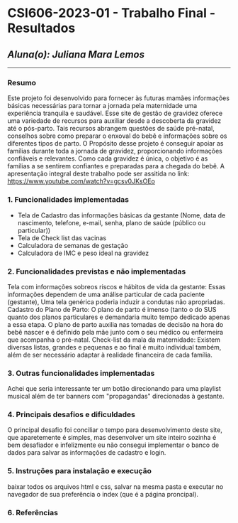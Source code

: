 # **CSI606-2023-01 - Trabalho Final - Resultados**

## *Aluna(o): Juliana Mara Lemos*

--------------

### Resumo

  Este projeto foi desenvolvido para fornecer às futuras mamães informações básicas necessárias para tornar a jornada pela maternidade uma experiência tranquila e saudável. Esse site de gestão de gravidez oferece uma variedade de recursos para auxiliar desde a descoberta da gravidez até o pós-parto. Tais recursos abrangem questões de saúde pré-natal, conselhos sobre como preparar o enxoval do bebê e informações sobre os diferentes tipos de parto. O Propósito desse projeto é conseguir apoiar as famílias durante toda a jornada de gravidez, proporcionando informações confiáveis e relevantes. Como cada gravidez é única, o objetivo é as famílias a se sentirem confiantes e preparadas para a chegada do bebê.
A apresentação integral deste trabalho pode ser assitida no link: https://www.youtube.com/watch?v=gcsv0JKsOEo

### 1. Funcionalidades implementadas
- Tela de Cadastro das informações básicas da gestante (Nome, data de nascimento, telefone, e-mail, senha, plano de saúde (público ou particular))
- Tela de Check list das vacinas
- Calculadora de semanas de gestação
- Calculadora de IMC e peso ideal na gravidez
  
### 2. Funcionalidades previstas e não implementadas
Tela com informações sobreos riscos e hábitos de vida da gestante: Essas informações dependem de uma análise particular de cada paciente (gestante), Uma tela genérica poderia induzir a condutas não apropriadas.
Cadastro do Plano de Parto: O plano de parto é imenso (tanto o do SUS quanto dos planos particulares e demandaria muito tempo dedicado apenas a essa etapa. O plano de parto auxilia nas tomadas de decisão na hora do bebê nascer e é definido pela mãe junto com o seu médico ou enfermeira que acompanha o pré-natal.
Check-list da mala da maternidade: Existem diversas listas, grandes e pequenas e ao final é muito individual também, além de ser necessário adaptar à realidade financeira de cada família.


### 3. Outras funcionalidades implementadas
Achei que seria interessante ter um botão direcionando para uma playlist musical além de ter banners com "propagandas" direcionadas à gestante.

### 4. Principais desafios e dificuldades
O principal desafio foi conciliar o tempo para desenvolvimento deste site, que aparetemente é simples, mas desenvolver um site inteiro sozinha é bem desafiador e infelizmente eu não consegui implementar o banco de dados para salvar as informações de cadastro e login.

### 5. Instruções para instalação e execução
baixar todos os arquivos html e css, salvar na mesma pasta e executar no navegador de sua preferência o index (que é a página proncipal).

### 6. Referências
<!-- Referências podem ser incluídas, caso necessário. Utilize o padrão ABNT. -->
